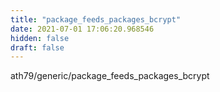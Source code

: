 ```yaml
---
title: "package_feeds_packages_bcrypt"
date: 2021-07-01 17:06:20.968546
hidden: false
draft: false
---
```


ath79/generic/package_feeds_packages_bcrypt

